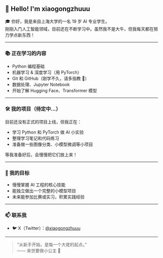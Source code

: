 ## 👋 Hello! I'm xiaogongzhuuu

🎓 你好，我是来自上海大学的一名 19 岁 AI 专业学生。  
刚刚入门人工智能领域，目前还在不断学习中。虽然我不是大牛，但我每天都在努力学点新东西！

---

### 📚 正在学习的内容

- Python 编程基础
- 机器学习 & 深度学习（用 PyTorch）
- Git 和 GitHub（刚学不久，请多指教 🙈）
- 数据处理、Jupyter Notebook
- 开始了解 Hugging Face、Transformer 模型

---

### 🛠️ 我的项目（待定中…）

目前还没有正式的项目上线，但我正在：
- 学习 Python 和 PyTorch 做 AI 小实验
- 整理学习笔记和代码练习
- 准备做一些图像分类、小模型微调等小项目

等我准备好后，会慢慢把它们放上来！

---

### 🌱 我的目标

- 慢慢掌握 AI 工程的核心技能
- 能独立做出一个完整的小模型项目
- 未来能参加比赛或实习，积累实践经验

---

### 📫 联系我

- 🐦 X（Twitter）：[@xiaogongzhuuu](https://x.com/xiaogongzhuuu)

---

> “从新手开始，是每一个大佬的起点。”  
> —— 来世要做小公主 👸


<!--
**xiaogongzhuuu/xiaogongzhuuu** is a ✨ _special_ ✨ repository because its `README.md` (this file) appears on your GitHub profile.

Here are some ideas to get you started:

- 🔭 I’m currently working on ...
- 🌱 I’m currently learning ...
- 👯 I’m looking to collaborate on ...
- 🤔 I’m looking for help with ...
- 💬 Ask me about ...
- 📫 How to reach me: ...
- 😄 Pronouns: ...
- ⚡ Fun fact: ...
-->
